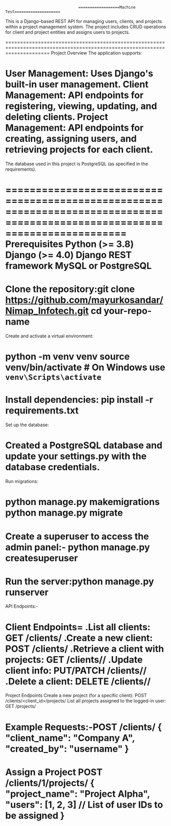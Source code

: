                                     ==================Machine Test====================

This is a Django-based REST API for managing users, clients, and projects within a project management system. The project includes CRUD operations for client and project entities and assigns users to projects.

===========================================================================================================================
Project Overview
The application supports:

User Management: Uses Django's built-in user management.
Client Management: API endpoints for registering, viewing, updating, and deleting clients.
Project Management: API endpoints for creating, assigning users, and retrieving projects for each client.
============================================================================================================================
The database used in this project is PostgreSQL (as specified in the requirements).

============================================================================================================================
Prerequisites
Python (>= 3.8)
Django (>= 4.0)
Django REST framework
MySQL or PostgreSQL
============================================================================================================================
Clone the repository:git clone https://github.com/mayurkosandar/Nimap_Infotech.git
cd your-repo-name
============================================================================================================================
Create and activate a virtual environment:

python -m venv venv
source venv/bin/activate   # On Windows use `venv\Scripts\activate`
============================================================================================================================
Install dependencies:
pip install -r requirements.txt
============================================================================================================================
Set up the database:

Created a  PostgreSQL database and update your settings.py with the database credentials.
============================================================================================================================
Run migrations:

python manage.py makemigrations
python manage.py migrate
============================================================================================================================
Create a superuser to access the admin panel:- python manage.py createsuperuser
============================================================================================================================
Run the server:python manage.py runserver
============================================================================================================================
API Endpoints:-

Client Endpoints=
.List all clients: GET /clients/
.Create a new client: POST /clients/
.Retrieve a client with projects: GET /clients/<id>/
.Update client info: PUT/PATCH /clients/<id>/
.Delete a client: DELETE /clients/<id>/
============================================================================================================================

Project Endpoints
Create a new project (for a specific client): POST /clients/<client_id>/projects/
List all projects assigned to the logged-in user: GET /projects/

Example Requests:-POST /clients/
{
    "client_name": "Company A",
    "created_by": "username"
}
============================================================================================================================

Assign a Project
POST /clients/1/projects/
{
    "project_name": "Project Alpha",
    "users": [1, 2, 3]  // List of user IDs to be assigned
}
============================================================================================================================


